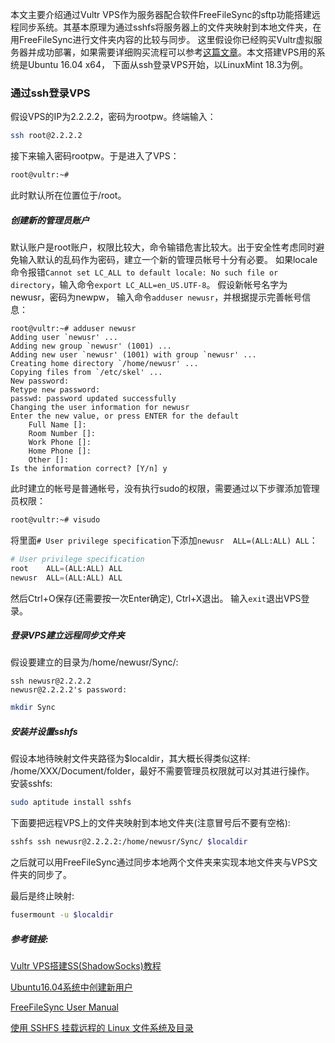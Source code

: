 [//]: # (20180711)
本文主要介绍通过Vultr VPS作为服务器配合软件FreeFileSync的sftp功能搭建远程同步系统。其基本原理为通过sshfs将服务器上的文件夹映射到本地文件夹，在用FreeFileSync进行文件夹内容的比较与同步。
这里假设你已经购买Vultr虚拟服务器并成功部署，如果需要详细购买流程可以参考[这篇文章](https://blog.csdn.net/sinat_32829963/article/details/79261297)。本文搭建VPS用的系统是Ubuntu 16.04 x64， 下面从ssh登录VPS开始，以LinuxMint 18.3为例。

### 通过ssh登录VPS
假设VPS的IP为2.2.2.2，密码为rootpw。终端输入：

``` bash
ssh root@2.2.2.2
```

接下来输入密码rootpw。于是进入了VPS：

``` bash
root@vultr:~#
```

此时默认所在位置位于/root。

##### 创建新的管理员账户
默认账户是root账户，权限比较大，命令输错危害比较大。出于安全性考虑同时避免输入默认的乱码作为密码，建立一个新的管理员帐号十分有必要。
如果locale命令报错`Cannot set LC_ALL to default locale: No such file or directory`，输入命令`export LC_ALL=en_US.UTF-8`。
假设新帐号名字为newusr，密码为newpw， 输入命令`adduser newusr`，并根据提示完善帐号信息：

``` text
root@vultr:~# adduser newusr
Adding user `newusr' ...
Adding new group `newusr' (1001) ...
Adding new user `newusr' (1001) with group `newusr' ...
Creating home directory `/home/newusr' ...
Copying files from `/etc/skel' ...
New password: 
Retype new password: 
passwd: password updated successfully
Changing the user information for newusr
Enter the new value, or press ENTER for the default
	Full Name []: 
	Room Number []: 
	Work Phone []: 
	Home Phone []: 
	Other []: 
Is the information correct? [Y/n] y
```

此时建立的帐号是普通帐号，没有执行sudo的权限，需要通过以下步骤添加管理员权限：

``` bash
root@vultr:~# visudo
```

将里面`# User privilege specification`下添加`newusr  ALL=(ALL:ALL) ALL`：

``` python
# User privilege specification
root    ALL=(ALL:ALL) ALL
newusr  ALL=(ALL:ALL) ALL
```

然后Ctrl+O保存(还需要按一次Enter确定), Ctrl+X退出。
输入`exit`退出VPS登录。

##### 登录VPS建立远程同步文件夹
假设要建立的目录为/home/newusr/Sync/:

``` text
ssh newusr@2.2.2.2
newusr@2.2.2.2's password: 
```

``` bash
mkdir Sync
```

##### 安装并设置sshfs
假设本地待映射文件夹路径为$localdir，其大概长得类似这样: /home/XXX/Document/folder，最好不需要管理员权限就可以对其进行操作。
安装sshfs:

``` bash
sudo aptitude install sshfs
```

下面要把远程VPS上的文件夹映射到本地文件夹(注意冒号后不要有空格):

``` bash
sshfs ssh newusr@2.2.2.2:/home/newusr/Sync/ $localdir
```

之后就可以用FreeFileSync通过同步本地两个文件夹来实现本地文件夹与VPS文件夹的同步了。

最后是终止映射:

``` bash
fusermount -u $localdir
```

##### 参考链接:
[Vultr VPS搭建SS(ShadowSocks)教程](https://blog.csdn.net/sinat_32829963/article/details/79261297)

[Ubuntu16.04系统中创建新用户](https://blog.csdn.net/timothy93bp/article/details/77679000)

[FreeFileSync User Manual](https://freefilesync.org/manual.php?topic=ftp-setup)

[使用 SSHFS 挂载远程的 Linux 文件系统及目录](https://www.linuxprobe.com/sshfs-linux-fires.html)
